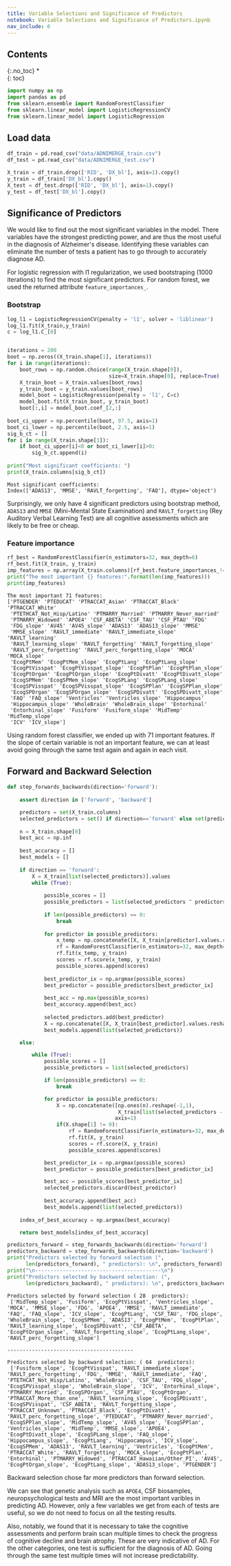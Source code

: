 ```yaml
---
title: Variable Selections and Significance of Predictors
notebook: Variable Selections and Significance of Predictors.ipynb
nav_include: 6
---
```


## Contents
{:.no_toc}
*  
{: toc}



```python
import numpy as np
import pandas as pd
from sklearn.ensemble import RandomForestClassifier
from sklearn.linear_model import LogisticRegressionCV
from sklearn.linear_model import LogisticRegression
```


## Load data



```python
df_train = pd.read_csv("data/ADNIMERGE_train.csv")
df_test = pd.read_csv("data/ADNIMERGE_test.csv")
```




```python
X_train = df_train.drop(['RID', 'DX_bl'], axis=1).copy()
y_train = df_train['DX_bl'].copy()
X_test = df_test.drop(['RID', 'DX_bl'], axis=1).copy()
y_test = df_test['DX_bl'].copy()
```


## Significance of Predictors

We would like to find out the most significant variables in the model. There variables have the strongest predicting power, and are thus the most useful in the diagnosis of Alzheimer's disease. Identifying these variables can eliminate the number of tests a patient has to go through to accurately diagnose AD. 

For logistic regression with l1 regularization, we used bootstraping (1000 iterations) to find the most significant predictors. For random forest, we used the returned attribute `feature_importances_`.

### Bootstrap



```python
log_l1 = LogisticRegressionCV(penalty = 'l1', solver = 'liblinear')
log_l1.fit(X_train,y_train)
c = log_l1.C_[0]


iterations = 200
boot = np.zeros((X_train.shape[1], iterations))
for i in range(iterations):
    boot_rows = np.random.choice(range(X_train.shape[0]),
                                 size=X_train.shape[0], replace=True)
    X_train_boot = X_train.values[boot_rows]
    y_train_boot = y_train.values[boot_rows]
    model_boot = LogisticRegression(penalty = 'l1', C=c)
    model_boot.fit(X_train_boot, y_train_boot)
    boot[:,i] = model_boot.coef_[2,:]
    
boot_ci_upper = np.percentile(boot, 97.5, axis=1)
boot_ci_lower = np.percentile(boot, 2.5, axis=1)
sig_b_ct = []
for i in range(X_train.shape[1]):
    if boot_ci_upper[i]<0 or boot_ci_lower[i]>0:
        sig_b_ct.append(i)
        
print("Most significant coefficients: ")
print(X_train.columns[sig_b_ct])
```


    Most significant coefficients: 
    Index(['ADAS13', 'MMSE', 'RAVLT_forgetting', 'FAQ'], dtype='object')


Surprisingly, we only have 4 significant predictors using bootstrap method, `ADAS13` and `MMSE` (Mini-Mental State Examination) and `RAVLT_forgetting` (Rey Auditory Verbal Learning Test) are all cognitive assessments which are likely to be free or cheap. 

### Feature importance



```python
rf_best = RandomForestClassifier(n_estimators=32, max_depth=6)
rf_best.fit(X_train, y_train)
imp_features = np.array(X_train.columns)[rf_best.feature_importances_!=0]
print("The most important {} features:".format(len(imp_features)))
print(imp_features)
```


    The most important 71 features:
    ['PTGENDER' 'PTEDUCAT' 'PTRACCAT_Asian' 'PTRACCAT_Black' 'PTRACCAT_White'
     'PTETHCAT_Not_Hisp/Latino' 'PTMARRY_Married' 'PTMARRY_Never_married'
     'PTMARRY_Widowed' 'APOE4' 'CSF_ABETA' 'CSF_TAU' 'CSF_PTAU' 'FDG'
     'FDG_slope' 'AV45' 'AV45_slope' 'ADAS13' 'ADAS13_slope' 'MMSE'
     'MMSE_slope' 'RAVLT_immediate' 'RAVLT_immediate_slope' 'RAVLT_learning'
     'RAVLT_learning_slope' 'RAVLT_forgetting' 'RAVLT_forgetting_slope'
     'RAVLT_perc_forgetting' 'RAVLT_perc_forgetting_slope' 'MOCA' 'MOCA_slope'
     'EcogPtMem' 'EcogPtMem_slope' 'EcogPtLang' 'EcogPtLang_slope'
     'EcogPtVisspat' 'EcogPtVisspat_slope' 'EcogPtPlan' 'EcogPtPlan_slope'
     'EcogPtOrgan' 'EcogPtOrgan_slope' 'EcogPtDivatt' 'EcogPtDivatt_slope'
     'EcogSPMem' 'EcogSPMem_slope' 'EcogSPLang' 'EcogSPLang_slope'
     'EcogSPVisspat' 'EcogSPVisspat_slope' 'EcogSPPlan' 'EcogSPPlan_slope'
     'EcogSPOrgan' 'EcogSPOrgan_slope' 'EcogSPDivatt' 'EcogSPDivatt_slope'
     'FAQ' 'FAQ_slope' 'Ventricles' 'Ventricles_slope' 'Hippocampus'
     'Hippocampus_slope' 'WholeBrain' 'WholeBrain_slope' 'Entorhinal'
     'Entorhinal_slope' 'Fusiform' 'Fusiform_slope' 'MidTemp' 'MidTemp_slope'
     'ICV' 'ICV_slope']


Using random forest classifier, we ended up with 71 important features. If the slope of certain variable is not an important feature, we can at least avoid going through the same test again and again in each visit.

## Forward and Backward Selection



```python
def step_forwards_backwards(direction='forward'):
    
    assert direction in ['forward', 'backward']

    predictors = set(X_train.columns)
    selected_predictors = set() if direction=='forward' else set(predictors)
    
    n = X_train.shape[0]
    best_acc = np.inf
    
    best_accuracy = []
    best_models = []
    
    if direction == 'forward':
        X = X_train[list(selected_predictors)].values
        while (True):
            
            possible_scores = []
            possible_predictors = list(selected_predictors ^ predictors)
            
            if len(possible_predictors) == 0:
                break
                
            for predictor in possible_predictors:
                x_temp = np.concatenate([X, X_train[predictor].values.reshape(-1,1)], axis=1)
                rf = RandomForestClassifier(n_estimators=32, max_depth=6)
                rf.fit(x_temp, y_train)
                scores = rf.score(x_temp, y_train)
                possible_scores.append(scores)
                
            best_predictor_ix = np.argmax(possible_scores)
            best_predictor = possible_predictors[best_predictor_ix]
            
            best_acc = np.max(possible_scores)
            best_accuracy.append(best_acc)
            
            selected_predictors.add(best_predictor)            
            X = np.concatenate([X, X_train[best_predictor].values.reshape(-1,1)], axis=1)
            best_models.append(list(selected_predictors))

    else:

        while (True):
            possible_scores = []
            possible_predictors = list(selected_predictors)

            if len(possible_predictors) == 0:
                break

            for predictor in possible_predictors:
                X = np.concatenate([np.ones(n).reshape(-1,1), 
                                    X_train[list(selected_predictors - set([predictor]))].values], 
                                   axis=1)
                if(X.shape[1] != 0):
                    rf = RandomForestClassifier(n_estimators=32, max_depth=6)
                    rf.fit(X, y_train)
                    scores = rf.score(X, y_train)
                    possible_scores.append(scores)

            best_predictor_ix = np.argmax(possible_scores)
            best_predictor = possible_predictors[best_predictor_ix] 

            best_acc = possible_scores[best_predictor_ix]
            selected_predictors.discard(best_predictor)
            
            best_accuracy.append(best_acc)
            best_models.append(list(selected_predictors))
            
    index_of_best_accuracy = np.argmax(best_accuracy)

    return best_models[index_of_best_accuracy]
```




```python
predictors_forward = step_forwards_backwards(direction='forward')
predictors_backward = step_forwards_backwards(direction='backward')
print("Predictors selected by forward selection (", 
      len(predictors_forward), " predictors): \n", predictors_forward)
print("\n-----------------------------------------\n")
print("Predictors selected by backward selection: (", 
      len(predictors_backward), " predictors): \n", predictors_backward)
```


    Predictors selected by forward selection ( 28  predictors): 
     ['MidTemp_slope', 'Fusiform', 'EcogPtVisspat', 'Ventricles_slope', 'MOCA', 'MMSE_slope', 'FDG', 'APOE4', 'MMSE', 'RAVLT_immediate', 'FAQ', 'FAQ_slope', 'ICV_slope', 'EcogPtLang', 'CSF_TAU', 'FDG_slope', 'WholeBrain_slope', 'EcogSPMem', 'ADAS13', 'EcogPtMem', 'EcogPtPlan', 'RAVLT_learning_slope', 'EcogSPDivatt', 'CSF_ABETA', 'EcogPtOrgan_slope', 'RAVLT_forgetting_slope', 'EcogPtLang_slope', 'RAVLT_perc_forgetting_slope']
    
    -----------------------------------------
    
    Predictors selected by backward selection: ( 64  predictors): 
     ['Fusiform_slope', 'EcogPtVisspat', 'RAVLT_immediate_slope', 'RAVLT_perc_forgetting', 'FDG', 'MMSE', 'RAVLT_immediate', 'FAQ', 'PTETHCAT_Not_Hisp/Latino', 'WholeBrain', 'CSF_TAU', 'FDG_slope', 'EcogSPVisspat_slope', 'WholeBrain_slope', 'ICV', 'Entorhinal_slope', 'PTMARRY_Married', 'EcogSPOrgan', 'CSF_PTAU', 'EcogPtOrgan', 'PTRACCAT_More_than_one', 'RAVLT_learning_slope', 'EcogSPDivatt', 'EcogSPVisspat', 'CSF_ABETA', 'RAVLT_forgetting_slope', 'PTRACCAT_Unknown', 'PTRACCAT_Black', 'EcogPtDivatt', 'RAVLT_perc_forgetting_slope', 'PTEDUCAT', 'PTMARRY_Never_married', 'EcogSPPlan_slope', 'MidTemp_slope', 'AV45_slope', 'EcogSPPlan', 'Ventricles_slope', 'MidTemp', 'MMSE_slope', 'APOE4', 'EcogPtDivatt_slope', 'EcogSPLang_slope', 'FAQ_slope', 'Hippocampus_slope', 'EcogPtLang', 'Hippocampus', 'ICV_slope', 'EcogSPMem', 'ADAS13', 'RAVLT_learning', 'Ventricles', 'EcogPtMem', 'PTRACCAT_White', 'RAVLT_forgetting', 'MOCA_slope', 'EcogPtPlan', 'Entorhinal', 'PTMARRY_Widowed', 'PTRACCAT_Hawaiian/Other_PI', 'AV45', 'EcogPtOrgan_slope', 'EcogPtLang_slope', 'ADAS13_slope', 'PTGENDER']


Backward selection chose far more predictors than forward selection.

We can see that genetic analysis such as `APOE4`, CSF biosamples, neuropsychological tests and MRI are the most important varibles in predicting AD. However, only a few variables we get from each of tests are useful, so we do not need to focus on all the testing results. 

Also, notably, we found that it is necessary to take the cognitive assessments and perform brain scan multiple times to check the progress of cognitive decline and brain atrophy. These are very indicative of AD. For the other categories, one test is sufficient for the diagnosis of AD. Going through the same test multiple times will not increase predictability.
